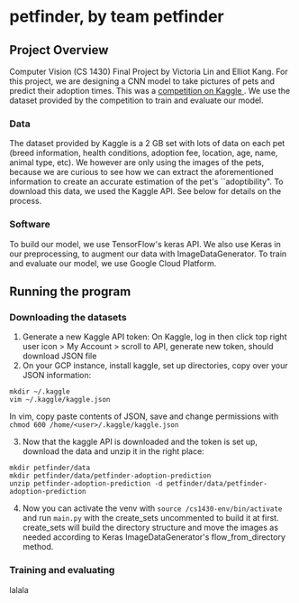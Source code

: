 # petfinder, by team petfinder
## Project Overview

Computer Vision (CS 1430) Final Project by Victoria Lin and Elliot Kang. For this project, we are designing a CNN model to take pictures of pets and predict their adoption times. This was a [competition on Kaggle ](https://www.kaggle.com/c/petfinder-adoption-prediction/overview "Kaggle Competition Page"). We use the dataset provided by the competition to train and evaluate our model.

  ### Data
The dataset provided by Kaggle is a 2 GB set with lots of data on each pet (breed information, health conditions, adoption fee, location, age, name, animal type, etc). We however are only using the images of the pets, because we are curious to see how we can extract the aforementioned information to create an accurate estimation of the pet's ``adoptibility". To download this data, we used the Kaggle API. See below for details on the process.

  ### Software
To build our model, we use TensorFlow's keras API. We also use Keras in our preprocessing, to augment our data with ImageDataGenerator. To train and evaluate our model, we use Google Cloud Platform.



## Running the program

### Downloading the datasets
1. Generate a new Kaggle API token: On Kaggle, log in then click top right user icon > My Account > scroll to API, generate new token, should download JSON file
2. On your GCP instance, install kaggle, set up directories, copy over your JSON information:

```pip install --user kaggle
mkdir ~/.kaggle
vim ~/.kaggle/kaggle.json 
```
In vim, copy paste contents of JSON, save and change permissions with `chmod 600 /home/<user>/.kaggle/kaggle.json`

3. Now that the kaggle API is downloaded and the token is set up, download the data and unzip it in the right place:

```.local/bin/kaggle competitions download -c petfinder-adoption-prediction
mkdir petfinder/data
mkdir petfinder/data/petfinder-adoption-prediction
unzip petfinder-adoption-prediction -d petfinder/data/petfinder-adoption-prediction
```

4. Now you can activate the venv with `source /cs1430-env/bin/activate` and run `main.py` with the create_sets uncommented to build it at first. create_sets will build the directory structure and move the images as needed according to Keras ImageDataGenerator's flow_from_directory method.

### Training and evaluating

lalala